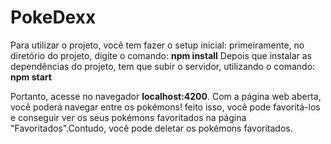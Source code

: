 # PokeDexx

Para utilizar o projeto, você tem fazer o setup inicial:
primeiramente, no diretório do projeto, digite o comando: 
**npm install**
Depois que instalar as dependências do projeto, tem que subir o servidor, utilizando 
o comando:
**npm start**

Portanto, acesse no navegador **localhost:4200**.
Com a página web aberta, você poderá navegar entre os pokémons! feito isso, você pode favoritá-los e conseguir
ver os seus pokémons favoritados na página "Favoritados".Contudo, você pode deletar os pokémons favoritados.
